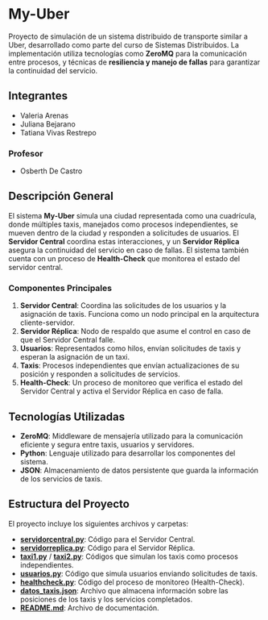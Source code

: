 # My-Uber

Proyecto de simulación de un sistema distribuido de transporte similar a Uber, desarrollado como parte del curso de Sistemas Distribuidos. La implementación utiliza tecnologías como **ZeroMQ** para la comunicación entre procesos, y técnicas de **resiliencia y manejo de fallas** para garantizar la continuidad del servicio. 

## Integrantes

- Valeria Arenas
- Juliana Bejarano
- Tatiana Vivas Restrepo

### Profesor
- Osberth De Castro

## Descripción General

El sistema **My-Uber** simula una ciudad representada como una cuadrícula, donde múltiples taxis, manejados como procesos independientes, se mueven dentro de la ciudad y responden a solicitudes de usuarios. El **Servidor Central** coordina estas interacciones, y un **Servidor Réplica** asegura la continuidad del servicio en caso de fallas. El sistema también cuenta con un proceso de **Health-Check** que monitorea el estado del servidor central.

### Componentes Principales

1. **Servidor Central**: Coordina las solicitudes de los usuarios y la asignación de taxis. Funciona como un nodo principal en la arquitectura cliente-servidor.
2. **Servidor Réplica**: Nodo de respaldo que asume el control en caso de que el Servidor Central falle.
3. **Usuarios**: Representados como hilos, envían solicitudes de taxis y esperan la asignación de un taxi.
4. **Taxis**: Procesos independientes que envían actualizaciones de su posición y responden a solicitudes de servicios.
5. **Health-Check**: Un proceso de monitoreo que verifica el estado del Servidor Central y activa el Servidor Réplica en caso de falla.

## Tecnologías Utilizadas

- **ZeroMQ**: Middleware de mensajería utilizado para la comunicación eficiente y segura entre taxis, usuarios y servidores.
- **Python**: Lenguaje utilizado para desarrollar los componentes del sistema.
- **JSON**: Almacenamiento de datos persistente que guarda la información de los servicios de taxis.

## Estructura del Proyecto

El proyecto incluye los siguientes archivos y carpetas:

- [**servidorcentral.py**](./servidorcentral.py): Código para el Servidor Central. 
- [**servidorreplica.py**](./servidorreplica.py): Código para el Servidor Réplica.
- [**taxi1.py**](./taxi1.py) / [**taxi2.py**](./taxi2.py): Códigos que simulan los taxis como procesos independientes.
- [**usuarios.py**](./usuarios.py): Código que simula usuarios enviando solicitudes de taxis.
- [**healthcheck.py**](./healthcheck.py): Código del proceso de monitoreo (Health-Check).
- [**datos_taxis.json**](./datos_taxis.json): Archivo que almacena información sobre las posiciones de los taxis y los servicios completados.
- [**README.md**](./README.md): Archivo de documentación.

